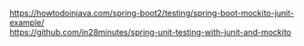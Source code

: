 https://howtodoinjava.com/spring-boot2/testing/spring-boot-mockito-junit-example/  
https://github.com/in28minutes/spring-unit-testing-with-junit-and-mockito  

